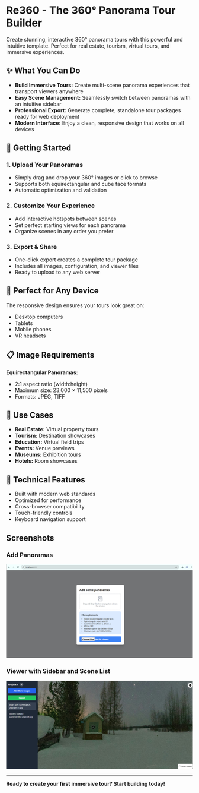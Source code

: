 # Re360 - The 360° Panorama Tour Builder

Create stunning, interactive 360° panorama tours with this powerful and intuitive template. Perfect for real estate, tourism, virtual tours, and immersive experiences.

## ✨ What You Can Do

- **Build Immersive Tours:** Create multi-scene panorama experiences that transport viewers anywhere
- **Easy Scene Management:** Seamlessly switch between panoramas with an intuitive sidebar
- **Professional Export:** Generate complete, standalone tour packages ready for web deployment
- **Modern Interface:** Enjoy a clean, responsive design that works on all devices

## 🚀 Getting Started

### 1. **Upload Your Panoramas**
- Simply drag and drop your 360° images or click to browse
- Supports both equirectangular and cube face formats
- Automatic optimization and validation

### 2. **Customize Your Experience**
- Add interactive hotspots between scenes
- Set perfect starting views for each panorama
- Organize scenes in any order you prefer

### 3. **Export & Share**
- One-click export creates a complete tour package
- Includes all images, configuration, and viewer files
- Ready to upload to any web server

## 📱 Perfect for Any Device

The responsive design ensures your tours look great on:
- Desktop computers
- Tablets
- Mobile phones
- VR headsets

## 📋 Image Requirements

**Equirectangular Panoramas:**
- 2:1 aspect ratio (width:height)
- Maximum size: 23,000 × 11,500 pixels
- Formats: JPEG, TIFF

## 🎯 Use Cases

- **Real Estate:** Virtual property tours
- **Tourism:** Destination showcases
- **Education:** Virtual field trips
- **Events:** Venue previews
- **Museums:** Exhibition tours
- **Hotels:** Room showcases

## 🔧 Technical Features

- Built with modern web standards
- Optimized for performance
- Cross-browser compatibility
- Touch-friendly controls
- Keyboard navigation support

## Screenshots

### Add Panoramas
![Add Panoramas UI](assets/screenshots/re360GithubImage2.png)

### Viewer with Sidebar and Scene List
![Viewer with Sidebar](assets/screenshots/re360GithubImage.png)

---

**Ready to create your first immersive tour? Start building today!**
